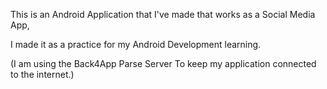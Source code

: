 This is an Android Application that I've made
that works as a Social Media App,

I made it as a practice for my Android Development learning.

(I am using the Back4App Parse Server
To keep my application connected to the internet.)
